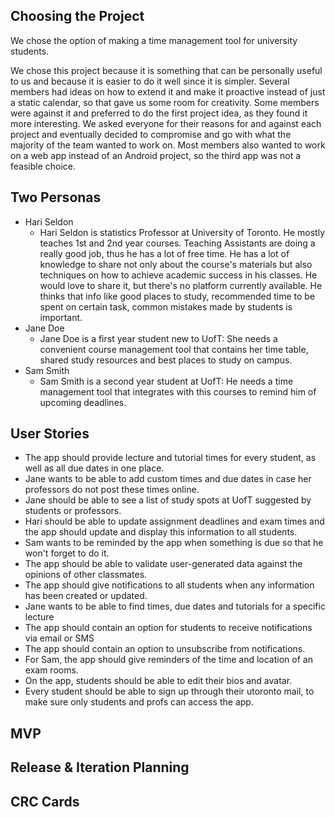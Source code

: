 ## Choosing the Project
We chose the option of making a time management tool for university students.

We chose this project because it is something that can be personally useful to us and because it is easier to do it well since it is simpler. Several members had ideas on how to extend it and make it proactive instead of just a static calendar, so that gave us some room for creativity. Some members were against it and preferred to do the first project idea, as they found it more interesting. We asked everyone for their reasons for and against each project and eventually decided to compromise and go with what the majority of the team wanted to work on. Most members also wanted to work on a web app instead of an Android project, so the third app was not a feasible choice.

## Two Personas
* Hari Seldon  
  * Hari Seldon is statistics Professor at University of Toronto. He mostly teaches 1st and 2nd year courses. Teaching Assistants are doing a really good job, thus he has a lot of free time. He has a lot of knowledge to share not only about the course's materials but also techniques on how to achieve academic success in his classes. He would love to share it, but there's no platform currently available. He thinks that info like good places to study, recommended time to be spent on certain task, common mistakes made by students is important.
* Jane Doe
  * Jane Doe is a first year student new to UofT: She needs a convenient course management tool that contains her time table, shared study resources and best places to study on campus.
* Sam Smith
  * Sam Smith is a second year student at UofT: He needs a time management tool that integrates with this courses to remind him of upcoming deadlines.

## User Stories
* The app should provide lecture and tutorial times for every student, as well as all due dates in one place.
* Jane wants to be able to add custom times and due dates in case her professors do not post these times online.
* Jane should be able to see a list of study spots at UofT suggested by students or professors.
* Hari should be able to update assignment deadlines and exam times and the app should update and display this information to all students.
* Sam wants to be reminded by the app when something is due so that he won't forget to do it.
* The app should be able to validate user-generated data against the opinions of other classmates.
* The app should give notifications to all students when any information has been created or updated.
* Jane wants to be able to find times, due dates and tutorials for a specific lecture
* The app should contain an option for students to receive notifications via email or SMS
* The app should contain an option to unsubscribe from notifications.
* For Sam, the app should give reminders of the time and location of an exam rooms.
* On the app, students should be able to edit their bios and avatar. 
* Every student should be able to sign up through their utoronto mail, to make sure only students and profs can access the app.


## MVP

## Release & Iteration Planning

## CRC Cards
